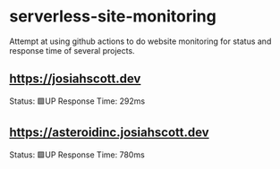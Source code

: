# serverless-site-monitoring
Attempt at using github actions to do website monitoring for status and response time of several projects.

## https://josiahscott.dev
Status: 🟩UP
Response Time: 292ms
                
## https://asteroidinc.josiahscott.dev
Status: 🟩UP
Response Time: 780ms